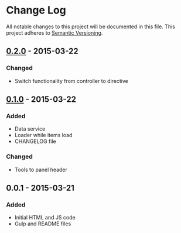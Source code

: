 # Change Log
All notable changes to this project will be documented in this file.
This project adheres to [Semantic Versioning](http://semver.org/).

## [0.2.0] - 2015-03-22
### Changed
- Switch functionality from controller to directive


## [0.1.0] - 2015-03-22
### Added
- Data service
- Loader while items load
- CHANGELOG file

### Changed
- Tools to panel header


## 0.0.1 - 2015-03-21
### Added
- Initial HTML and JS code
- Gulp and README files


[0.1.0]: https://github.com/fcosrno/sift/compare/0.1.0...0.0.1
[0.2.0]: https://github.com/fcosrno/sift/compare/0.2.0...0.1.0
